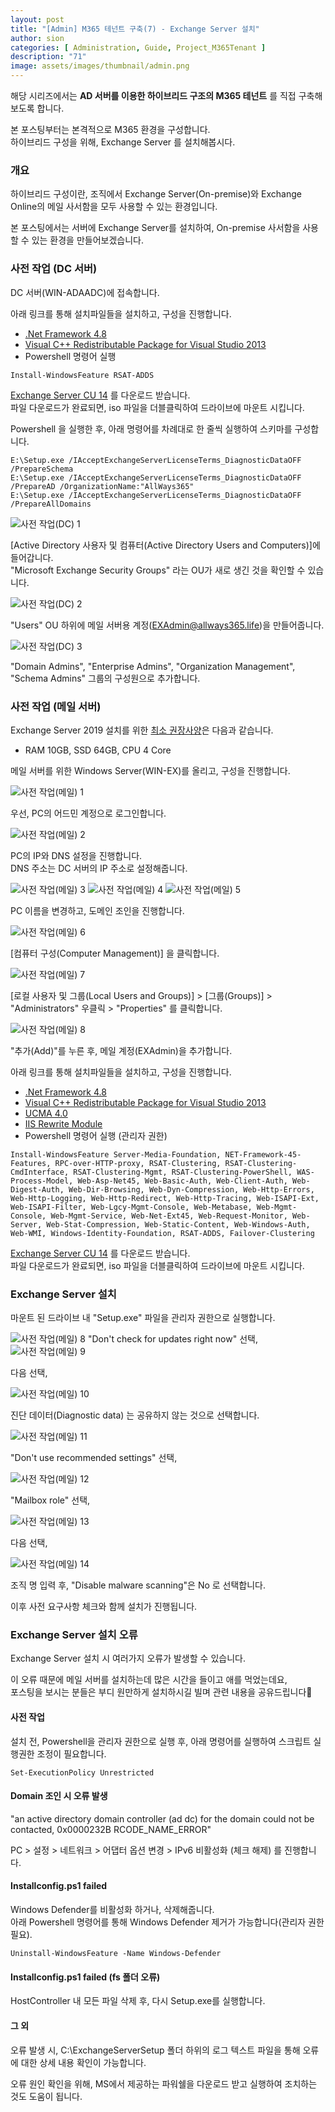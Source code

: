 ```yaml
---
layout: post
title: "[Admin] M365 테넌트 구축(7) - Exchange Server 설치"
author: sion
categories: [ Administration, Guide, Project_M365Tenant ]
description: "71"
image: assets/images/thumbnail/admin.png
---
```


해당 시리즈에서는 __AD 서버를 이용한 하이브리드 구조의 M365 테넌트__ 를 직접 구축해보도록 합니다.  

본 포스팅부터는 본격적으로 M365 환경을 구성합니다.  
하이브리드 구성을 위해, Exchange Server 를 설치해봅시다.  

### 개요

하이브리드 구성이란, 조직에서 Exchange Server(On-premise)와 Exchange Online의 메일 사서함을 모두 사용할 수 있는 환경입니다.  

본 포스팅에서는 서버에 Exchange Server를 설치하여, On-premise 사서함을 사용할 수 있는 환경을 만들어보겠습니다.  


### 사전 작업 (DC 서버)

DC 서버(WIN-ADAADC)에 접속합니다.  

아래 링크를 통해 설치파일들을 설치하고, 구성을 진행합니다.  

- [.Net Framework 4.8][2]
- [Visual C++ Redistributable Package for Visual Studio 2013][3] 
- Powershell 명령어 실행
```
Install-WindowsFeature RSAT-ADDS
```

[Exchange Server CU 14][1] 를 다운로드 받습니다.  
파일 다운로드가 완료되면, iso 파일을 더블클릭하여 드라이브에 마운트 시킵니다.  

Powershell 을 실행한 후, 아래 명령어를 차례대로 한 줄씩 실행하여 스키마를 구성합니다.  
```
E:\Setup.exe /IAcceptExchangeServerLicenseTerms_DiagnosticDataOFF /PrepareSchema
E:\Setup.exe /IAcceptExchangeServerLicenseTerms_DiagnosticDataOFF /PrepareAD /OrganizationName:"AllWays365"
E:\Setup.exe /IAcceptExchangeServerLicenseTerms_DiagnosticDataOFF /PrepareAllDomains
```

<img src="{{site.baseurl}}/assets/images/71/1.png" title="사전 작업(DC) 1">

[Active Directory 사용자 및 컴퓨터(Active Directory Users and Computers)]에 들어갑니다.  
"Microsoft Exchange Security Groups" 라는 OU가 새로 생긴 것을 확인할 수 있습니다.  

<img src="{{site.baseurl}}/assets/images/71/2.png" title="사전 작업(DC) 2">

"Users" OU 하위에 메일 서버용 계정(EXAdmin@allways365.life)을 만들어줍니다.  

<img src="{{site.baseurl}}/assets/images/71/3.png" title="사전 작업(DC) 3">

"Domain Admins", "Enterprise Admins", "Organization Management", "Schema Admins" 그룹의 구성원으로 추가합니다.  


### 사전 작업 (메일 서버)

Exchange Server 2019 설치를 위한 [최소 권장사양][4]은 다음과 같습니다.  
- RAM 10GB, SSD 64GB, CPU 4 Core

메일 서버를 위한 Windows Server(WIN-EX)를 올리고, 구성을 진행합니다.  

<img src="{{site.baseurl}}/assets/images/71/4.png" title="사전 작업(메일) 1">

우선, PC의 어드민 계정으로 로그인합니다.  

<img src="{{site.baseurl}}/assets/images/71/5.png" title="사전 작업(메일) 2">

PC의 IP와 DNS 설정을 진행합니다.  
DNS 주소는 DC 서버의 IP 주소로 설정해줍니다.  

<img src="{{site.baseurl}}/assets/images/71/6.png" title="사전 작업(메일) 3">

<img src="{{site.baseurl}}/assets/images/71/7.png" title="사전 작업(메일) 4">

<img src="{{site.baseurl}}/assets/images/71/8.png" title="사전 작업(메일) 5">

PC 이름을 변경하고, 도메인 조인을 진행합니다.  

<img src="{{site.baseurl}}/assets/images/71/9.png" title="사전 작업(메일) 6">

[컴퓨터 구성(Computer Management)] 을 클릭합니다.  

<img src="{{site.baseurl}}/assets/images/71/10.png" title="사전 작업(메일) 7">

[로컬 사용자 및 그룹(Local Users and Groups)] > [그룹(Groups)] > "Administrators" 우클릭 > "Properties" 를 클릭합니다.  

<img src="{{site.baseurl}}/assets/images/71/11.png" title="사전 작업(메일) 8">

"추가(Add)"를 누른 후, 메일 계정(EXAdmin)을 추가합니다.  


아래 링크를 통해 설치파일들을 설치하고, 구성을 진행합니다.  
- [.Net Framework 4.8][2]
- [Visual C++ Redistributable Package for Visual Studio 2013][3]
- [UCMA 4.0][5]
- [IIS Rewrite Module][6]
- Powershell 명령어 실행 (관리자 권한)
```
Install-WindowsFeature Server-Media-Foundation, NET-Framework-45-Features, RPC-over-HTTP-proxy, RSAT-Clustering, RSAT-Clustering-CmdInterface, RSAT-Clustering-Mgmt, RSAT-Clustering-PowerShell, WAS-Process-Model, Web-Asp-Net45, Web-Basic-Auth, Web-Client-Auth, Web-Digest-Auth, Web-Dir-Browsing, Web-Dyn-Compression, Web-Http-Errors, Web-Http-Logging, Web-Http-Redirect, Web-Http-Tracing, Web-ISAPI-Ext, Web-ISAPI-Filter, Web-Lgcy-Mgmt-Console, Web-Metabase, Web-Mgmt-Console, Web-Mgmt-Service, Web-Net-Ext45, Web-Request-Monitor, Web-Server, Web-Stat-Compression, Web-Static-Content, Web-Windows-Auth, Web-WMI, Windows-Identity-Foundation, RSAT-ADDS, Failover-Clustering 
```

[Exchange Server CU 14][1] 를 다운로드 받습니다.  
파일 다운로드가 완료되면, iso 파일을 더블클릭하여 드라이브에 마운트 시킵니다.  


### Exchange Server 설치

마운트 된 드라이브 내 "Setup.exe" 파일을 관리자 권한으로 실행합니다.  

<img src="{{site.baseurl}}/assets/images/71/12.png" title="사전 작업(메일) 8">
"Don't check for updates right now" 선택,

<img src="{{site.baseurl}}/assets/images/71/13.png" title="사전 작업(메일) 9">

다음 선택,

<img src="{{site.baseurl}}/assets/images/71/14.png" title="사전 작업(메일) 10">

진단 데이터(Diagnostic data) 는 공유하지 않는 것으로 선택합니다.  

<img src="{{site.baseurl}}/assets/images/71/15.png" title="사전 작업(메일) 11">

"Don't use recommended settings" 선택,

<img src="{{site.baseurl}}/assets/images/71/16.png" title="사전 작업(메일) 12">

"Mailbox role" 선택,

<img src="{{site.baseurl}}/assets/images/71/17.png" title="사전 작업(메일) 13">

다음 선택,

<img src="{{site.baseurl}}/assets/images/71/18.png" title="사전 작업(메일) 14">

조직 명 입력 후, "Disable malware scanning"은 No 로 선택합니다.  

이후 사전 요구사항 체크와 함께 설치가 진행됩니다.  

### Exchange Server 설치 오류

Exchange Server 설치 시 여러가지 오류가 발생할 수 있습니다.  

이 오류 때문에 메일 서버를 설치하는데 많은 시간을 들이고 애를 먹었는데요,  
포스팅을 보시는 분들은 부디 원만하게 설치하시길 빌며 관련 내용을 공유드립니다🥹  

#### 사전 작업
설치 전, Powershell을 관리자 권한으로 실행 후, 아래 명령어를 실행하여 스크립트 실행권한 조정이 필요합니다.  
```
Set-ExecutionPolicy Unrestricted 
```

#### Domain 조인 시 오류 발생

"an active directory domain controller (ad dc) for the domain could not be contacted, 0x0000232B RCODE_NAME_ERROR"  

PC > 설정 > 네트워크 > 어댑터 옵션 변경 > IPv6 비활성화 (체크 해제) 를 진행합니다.  

#### Installconfig.ps1 failed
Windows Defender를 비활성화 하거나, 삭제해줍니다.  
아래 Powershell 명령어를 통해 Windows Defender 제거가 가능합니다(관리자 권한 필요).  
```
Uninstall-WindowsFeature -Name Windows-Defender
```

#### Installconfig.ps1 failed (fs 폴더 오류)
HostController 내 모든 파일 삭제 후, 다시 Setup.exe를 실행합니다.  


#### 그 외 

오류 발생 시, C:\ExchangeServerSetup 폴더 하위의 로그 텍스트 파일을 통해 오류에 대한 상세 내용 확인이 가능합니다.  

오류 원인 확인을 위해, MS에서 제공하는 파워쉘을 다운로드 받고 실행하여 조치하는 것도 도움이 됩니다.  

[1]: https://www.microsoft.com/en-us/download/details.aspx?id=105878
[2]: https://go.microsoft.com/fwlink/?linkid=2088631
[3]: https://support.microsoft.com/ko-kr/topic/update-for-visual-c-2013-redistributable-package-d8ccd6a5-4e26-c290-517b-8da6cfdf4f10
[4]: https://learn.microsoft.com/ko-kr/exchange/plan-and-deploy/system-requirements?view=exchserver-2019
[5]: https://www.microsoft.com/en-us/download/details.aspx?id=34992
[6]: https://www.iis.net/downloads/microsoft/url-rewrite